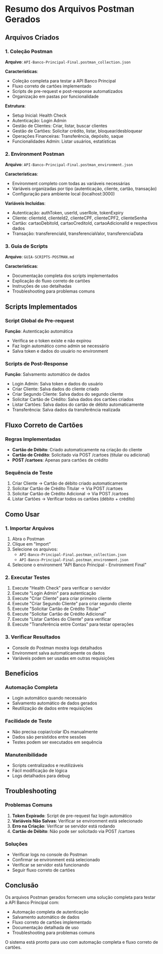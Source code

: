 # Resumo dos Arquivos Postman Gerados

## Arquivos Criados

### 1. Coleção Postman
**Arquivo**: `API-Banco-Principal-Final.postman_collection.json`

**Características**:
- Coleção completa para testar a API Banco Principal
- Fluxo correto de cartões implementado
- Scripts de pre-request e post-response automatizados
- Organização em pastas por funcionalidade

**Estrutura**:
- Setup Inicial: Health Check
- Autenticação: Login Admin
- Gestão de Clientes: Criar, listar, buscar clientes
- Gestão de Cartões: Solicitar crédito, listar, bloquear/desbloquear
- Operações Financeiras: Transferência, depósito, saque
- Funcionalidades Admin: Listar usuários, estatísticas

### 2. Environment Postman
**Arquivo**: `API-Banco-Principal-Final.postman_environment.json`

**Características**:
- Environment completo com todas as variáveis necessárias
- Variáveis organizadas por tipo (autenticação, cliente, cartão, transação)
- Configuração para ambiente local (localhost:3000)

**Variáveis Incluídas**:
- Autenticação: authToken, userId, userRole, tokenExpiry
- Cliente: clienteId, clienteId2, clienteCPF, clienteCPF2, clienteSenha
- Cartão: cartaoDebitoId, cartaoCreditoId, cartaoAdicionalId e respectivos dados
- Transação: transferenciaId, transferenciaValor, transferenciaData

### 3. Guia de Scripts
**Arquivo**: `GUIA-SCRIPTS-POSTMAN.md`

**Características**:
- Documentação completa dos scripts implementados
- Explicação do fluxo correto de cartões
- Instruções de uso detalhadas
- Troubleshooting para problemas comuns

## Scripts Implementados

### Script Global de Pre-request
**Função**: Autenticação automática
- Verifica se o token existe e não expirou
- Faz login automático como admin se necessário
- Salva token e dados do usuário no environment

### Scripts de Post-Response
**Função**: Salvamento automático de dados
- Login Admin: Salva token e dados do usuário
- Criar Cliente: Salva dados do cliente criado
- Criar Segundo Cliente: Salva dados do segundo cliente
- Solicitar Cartão de Crédito: Salva dados dos cartões criados
- Listar Cartões: Salva dados do cartão de débito automaticamente
- Transferência: Salva dados da transferência realizada

## Fluxo Correto de Cartões

### Regras Implementadas
- **Cartão de Débito**: Criado automaticamente na criação do cliente
- **Cartão de Crédito**: Solicitado via POST /cartoes (titular ou adicional)
- **POST /cartoes**: Apenas para cartões de crédito

### Sequência de Teste
1. Criar Cliente → Cartão de débito criado automaticamente
2. Solicitar Cartão de Crédito Titular → Via POST /cartoes
3. Solicitar Cartão de Crédito Adicional → Via POST /cartoes
4. Listar Cartões → Verificar todos os cartões (débito + crédito)

## Como Usar

### 1. Importar Arquivos
1. Abra o Postman
2. Clique em "Import"
3. Selecione os arquivos:
   - `API-Banco-Principal-Final.postman_collection.json`
   - `API-Banco-Principal-Final.postman_environment.json`
4. Selecione o environment "API Banco Principal - Environment Final"

### 2. Executar Testes
1. Execute "Health Check" para verificar o servidor
2. Execute "Login Admin" para autenticação
3. Execute "Criar Cliente" para criar primeiro cliente
4. Execute "Criar Segundo Cliente" para criar segundo cliente
5. Execute "Solicitar Cartão de Crédito Titular"
6. Execute "Solicitar Cartão de Crédito Adicional"
7. Execute "Listar Cartões do Cliente" para verificar
8. Execute "Transferência entre Contas" para testar operações

### 3. Verificar Resultados
- Console do Postman mostra logs detalhados
- Environment salva automaticamente os dados
- Variáveis podem ser usadas em outras requisições

## Benefícios

### Automação Completa
- Login automático quando necessário
- Salvamento automático de dados gerados
- Reutilização de dados entre requisições

### Facilidade de Teste
- Não precisa copiar/colar IDs manualmente
- Dados são persistidos entre sessões
- Testes podem ser executados em sequência

### Manutenibilidade
- Scripts centralizados e reutilizáveis
- Fácil modificação de lógica
- Logs detalhados para debug

## Troubleshooting

### Problemas Comuns
1. **Token Expirado**: Script de pre-request faz login automático
2. **Variáveis Não Salvas**: Verificar se environment está selecionado
3. **Erro na Criação**: Verificar se servidor está rodando
4. **Cartão de Débito**: Não pode ser solicitado via POST /cartoes

### Soluções
- Verificar logs no console do Postman
- Confirmar se environment está selecionado
- Verificar se servidor está funcionando
- Seguir fluxo correto de cartões

## Conclusão

Os arquivos Postman gerados fornecem uma solução completa para testar a API Banco Principal com:

- Automação completa de autenticação
- Salvamento automático de dados
- Fluxo correto de cartões implementado
- Documentação detalhada de uso
- Troubleshooting para problemas comuns

O sistema está pronto para uso com automação completa e fluxo correto de cartões. 